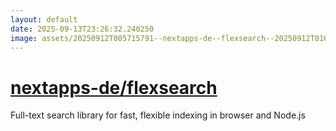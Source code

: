 ```yaml
---
layout: default
date: 2025-09-13T23:26:32.240250
image: assets/20250912T005715791--nextapps-de--flexsearch--20250912T010427213--cropped.png
---
```


# [nextapps-de/flexsearch](https://github.com/nextapps-de/flexsearch)

Full-text search library for fast, flexible indexing in browser and Node.js
